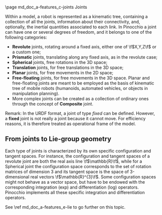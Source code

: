 \page md_doc_a-features_c-joints Joints

Within a model, a robot is represented as a kinematic tree, containing a
collection of all the joints, information about their connectivity, and,
optionally, the inertial quantities associated to each link. In
Pinocchio a joint can have one or several degrees of freedom, and it
belongs to one of the following categories:

- **Revolute** joints, rotating around a fixed axis, either one of \f$X,Y,Z\f$ or a custom one;
- **Prismatic** joints, translating along any fixed axis, as in the revolute case;
- **Spherical** joints, free rotations in the 3D space;
- **Translation** joints, for free translations in the 3D space;
- **Planar** joints, for free movements in the 2D space;
- **Free-floating** joints, for free movements in the 3D space. Planar and free-floating joints are meant to be
  employed as the basis of kinematic tree of mobile robots (humanoids, automated vehicles, or objects in manipulation
  planning).
- More complex joints can be created as a collection of ordinary ones through the concept of **Composite** joint.

Remark: In the URDF format, a joint of type *fixed* can be defined. However,
a **fixed** joint is not really a joint because it cannot move.
For efficiency reasons, it is therefore treated as operational frame of the model.

## From joints to Lie-group geometry

Each type of joints is characterized by its own specific configuration
and tangent spaces. For instance, the configuration and tangent spaces
of a revolute joint are both the real axis line \f$\mathbb{R}\f$, while for
a Spherical joint the configuration space corresponds to the set of
rotation matrices of dimension 3 and its tangent space is the space of
3-dimensional real vectors \f$\mathbb{R}^{3}\f$. Some configuration spaces
might not behave as a vector space, but have to be endowed with the
corresponding integration (exp) and differentiation (log) operators.
Pinocchio implements all these specific integration and differentiation
operators.

See \ref md_doc_a-features_e-lie to go further on this topic.

